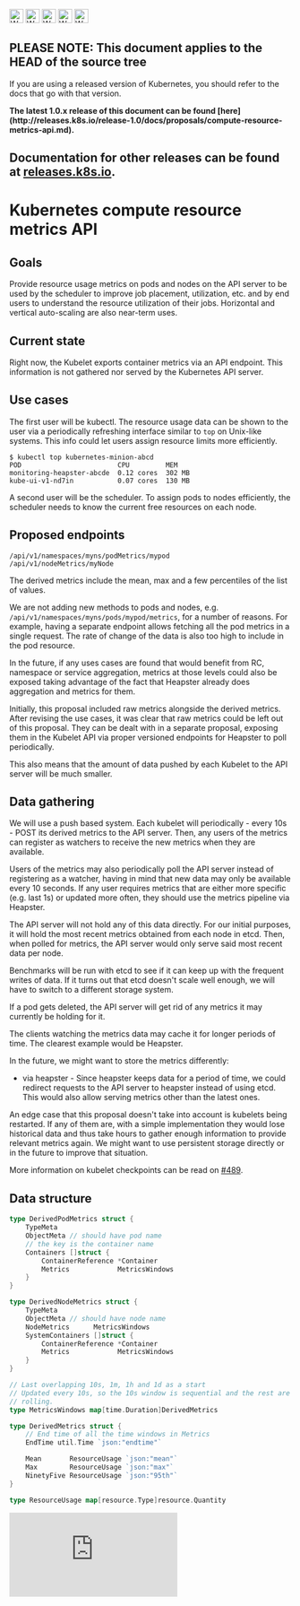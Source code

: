 <!-- BEGIN MUNGE: UNVERSIONED_WARNING -->

<!-- BEGIN STRIP_FOR_RELEASE -->

<img src="http://kubernetes.io/img/warning.png" alt="WARNING"
     width="25" height="25">
<img src="http://kubernetes.io/img/warning.png" alt="WARNING"
     width="25" height="25">
<img src="http://kubernetes.io/img/warning.png" alt="WARNING"
     width="25" height="25">
<img src="http://kubernetes.io/img/warning.png" alt="WARNING"
     width="25" height="25">
<img src="http://kubernetes.io/img/warning.png" alt="WARNING"
     width="25" height="25">

<h2>PLEASE NOTE: This document applies to the HEAD of the source tree</h2>

If you are using a released version of Kubernetes, you should
refer to the docs that go with that version.

<strong>
The latest 1.0.x release of this document can be found
[here](http://releases.k8s.io/release-1.0/docs/proposals/compute-resource-metrics-api.md).

Documentation for other releases can be found at
[releases.k8s.io](http://releases.k8s.io).
</strong>
--

<!-- END STRIP_FOR_RELEASE -->

<!-- END MUNGE: UNVERSIONED_WARNING -->

# Kubernetes compute resource metrics API

## Goals

Provide resource usage metrics on pods and nodes on the API server to be used
by the scheduler to improve job placement, utilization, etc. and by end users
to understand the resource utilization of their jobs. Horizontal and vertical
auto-scaling are also near-term uses.

## Current state

Right now, the Kubelet exports container metrics via an API endpoint. This
information is not gathered nor served by the Kubernetes API server.

## Use cases

The first user will be kubectl. The resource usage data can be shown to the
user via a periodically refreshing interface similar to `top` on Unix-like
systems. This info could let users assign resource limits more efficiently.

```
$ kubectl top kubernetes-minion-abcd
POD                        CPU         MEM
monitoring-heapster-abcde  0.12 cores  302 MB
kube-ui-v1-nd7in           0.07 cores  130 MB
```

A second user will be the scheduler. To assign pods to nodes efficiently, the
scheduler needs to know the current free resources on each node.

## Proposed endpoints

	/api/v1/namespaces/myns/podMetrics/mypod
	/api/v1/nodeMetrics/myNode

The derived metrics include the mean, max and a few percentiles of the list of
values.

We are not adding new methods to pods and nodes, e.g.
`/api/v1/namespaces/myns/pods/mypod/metrics`, for a number of reasons. For
example, having a separate endpoint allows fetching all the pod metrics in a
single request. The rate of change of the data is also too high to include in
the pod resource.

In the future, if any uses cases are found that would benefit from RC,
namespace or service aggregation, metrics at those levels could also be
exposed taking advantage of the fact that Heapster already does aggregation
and metrics for them.

Initially, this proposal included raw metrics alongside the derived metrics.
After revising the use cases, it was clear that raw metrics could be left out
of this proposal. They can be dealt with in a separate proposal, exposing them
in the Kubelet API via proper versioned endpoints for Heapster to poll
periodically.

This also means that the amount of data pushed by each Kubelet to the API
server will be much smaller.

## Data gathering

We will use a push based system. Each kubelet will periodically - every 10s -
POST its derived metrics to the API server. Then, any users of the metrics can
register as watchers to receive the new metrics when they are available.

Users of the metrics may also periodically poll the API server instead of
registering as a watcher, having in mind that new data may only be available
every 10 seconds. If any user requires metrics that are either more specific
(e.g. last 1s) or updated more often, they should use the metrics pipeline via
Heapster.

The API server will not hold any of this data directly. For our initial
purposes, it will hold the most recent metrics obtained from each node in
etcd. Then, when polled for metrics, the API server would only serve said most
recent data per node.

Benchmarks will be run with etcd to see if it can keep up with the frequent
writes of data. If it turns out that etcd doesn't scale well enough, we will
have to switch to a different storage system.

If a pod gets deleted, the API server will get rid of any metrics it may
currently be holding for it.

The clients watching the metrics data may cache it for longer periods of time.
The clearest example would be Heapster.

In the future, we might want to store the metrics differently:

* via heapster - Since heapster keeps data for a period of time, we could
  redirect requests to the API server to heapster instead of using etcd. This
  would also allow serving metrics other than the latest ones.

An edge case that this proposal doesn't take into account is kubelets being
restarted. If any of them are, with a simple implementation they would lose
historical data and thus take hours to gather enough information to provide
relevant metrics again. We might want to use persistent storage directly or in
the future to improve that situation.

More information on kubelet checkpoints can be read on
[#489](https://issues.k8s.io/489).

## Data structure

```Go
type DerivedPodMetrics struct {
	TypeMeta
	ObjectMeta // should have pod name
	// the key is the container name
	Containers []struct {
		ContainerReference *Container
		Metrics            MetricsWindows
	}
}

type DerivedNodeMetrics struct {
	TypeMeta
	ObjectMeta // should have node name
	NodeMetrics      MetricsWindows
	SystemContainers []struct {
		ContainerReference *Container
		Metrics            MetricsWindows
	}
}

// Last overlapping 10s, 1m, 1h and 1d as a start
// Updated every 10s, so the 10s window is sequential and the rest are
// rolling.
type MetricsWindows map[time.Duration]DerivedMetrics

type DerivedMetrics struct {
	// End time of all the time windows in Metrics
	EndTime util.Time `json:"endtime"`

	Mean       ResourceUsage `json:"mean"`
	Max        ResourceUsage `json:"max"`
	NinetyFive ResourceUsage `json:"95th"`
}

type ResourceUsage map[resource.Type]resource.Quantity
```


<!-- BEGIN MUNGE: GENERATED_ANALYTICS -->
[![Analytics](https://kubernetes-site.appspot.com/UA-36037335-10/GitHub/docs/proposals/compute-resource-metrics-api.md?pixel)]()
<!-- END MUNGE: GENERATED_ANALYTICS -->
